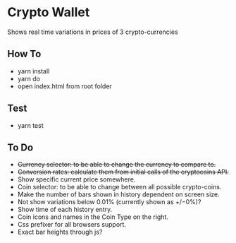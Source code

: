 # Crypto Wallet
Shows real time variations in prices of 3 crypto-currencies

## How To
* yarn install
* yarn do
* open index.html from root folder

## Test
* yarn test

## To Do
* ~~Currency selector: to be able to change the currency to compare to.~~
* ~~Conversion rates: calculate them from initial calls of the cryptocoins API.~~
* Show specific current price somewhere.
* Coin selector: to be able to change between all possible crypto-coins.
* Make the number of bars shown in history dependent on screen size.
* Not show variations below 0.01% (currently shown as +/−0%)?
* Show time of each history entry.
* Coin icons and names in the Coin Type on the right.
* Css prefixer for all browsers support.
* Exact bar heights through js?
